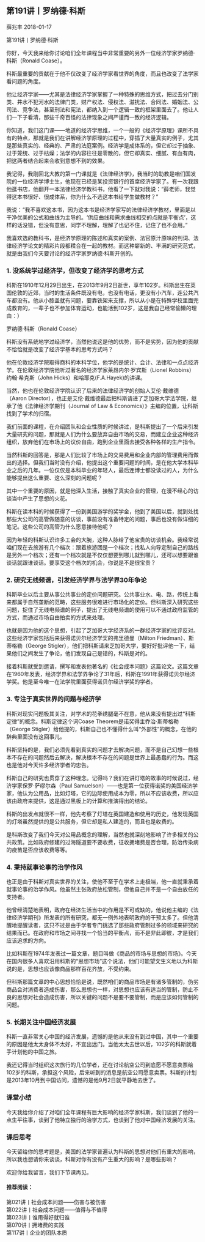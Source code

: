 

## 第191讲丨罗纳德·科斯


薛兆丰
2018-01-17

第191讲丨罗纳德·科斯


你好，今天我来给你讨论咱们全年课程当中非常重要的另外一位经济学家罗纳德·科斯（Ronald Coase）。

科斯最重要的贡献在于他不仅改变了经济学家看世界的角度，而且也改变了法学家看问题的角度。

他让经济学家——尤其是法律经济学家掌握了一种特殊的思维方式，把过去分门别类、井水不犯河水的法律门类，财产权法、侵权法、滋扰法、合同法、婚姻法、公司法、竞争法，甚至刑法和宪法，都纳入到一个逻辑一致的框架里面去了。他让人们一下子看清，那些千奇百怪的法律现象之间严谨而一致的经济逻辑。

你知道，我们这门课——地道的经济学思维，一个一般的《经济学原理》课所不具有的特点，那就是我们在讲解经济学原理的过程中，穿插了大量真实的例子，尤其是那些真实的、经典的、严肃的法庭案例。经济学是成体系的，但它却过于抽象、过于笼统、过于枯燥；法学的内容往往是零散的，但它却真实、细腻、有血有肉，把这两者结合起来会收到意想不到的效果。

我记得，我刚回北大教的第一门课就是《法律经济学》，我当时的助教是咱们国发院的一位经济学博士生，他现在已经是某投资银行的首席经济学家了。有一次我跟他逛书店，他翻开一本法律经济学教科书，他看了一下就对我说：“薛老师，我觉得这本书很好、很成体系，你为什么不选这本书给学生做教材？”

我说：“我不喜欢这本书，因为这本书是经济学家写的法律经济学教材，里面是以干净优美的公式和曲线为主导的。‘供应曲线和需求曲线相交的点就是平衡点’，这样的话没错，但没有意思，同学不理解，理解了也记不住，记住了也不会用。”

我喜欢选的教科书，是经济学原理的陈述和真实的案例、法官原汁原味的判词、法律经济学论文的精彩片段都糅合在一起的教材。而这种崭新的、丰满的研究范式，就是由我们今天要讨论的经济学家罗纳德·科斯开创的。

### 1. 没系统学过经济学，但改变了经济学的思考方式

科斯在1910年12月29日出生，在2013年9月2日逝世，享年102岁。科斯出生在英国伦敦的近郊，当时的生活条件既没有电，也没有电话，更没有小汽车，连公共汽车都没有。他从小膝盖就有问题，要靠铁架来支撑，所以从小是在特殊学校里面完成教育的，一辈子也不参加体育运动，也能活到102岁，这是我自己经常偷懒的理由：）

罗纳德·科斯（Ronald Coase）

科斯没有系统地学过经济学，当然他说这是他的优势，而不是劣势，因为他的贡献不恰恰就是改变了经济学基本的思考方式吗？

他在伦敦经济学院取得商科的本科学位，他学的是统计、会计、法律和一点点经济学。在伦敦经济学院他听过著名的经济学家莱昂内尔·罗宾斯（Lionel Robbins）约翰·希克斯（John Hicks）和哈耶克(F.A.Hayek)的讲课。

当然，他也在伦敦经济学院认识了后来的法律经济学的创始人艾伦·戴维德（Aaron Director），也正是艾伦·戴维德最后把科斯请进了芝加哥大学法学院，继承了他《法律经济学期刊（Journal of Law & Economics）》主编的位置，让科斯找到了学术的归宿。

我们前面的课程，在介绍团队和企业性质的时候讲过，是科斯提出了一个后来引发大量研究的问题，那就是人们为什么要放弃自由市场的交易，而建立企业这种经济组织，放弃他们在市场上的议价自由，跑到企业里面去接受各种各样的生产指令。

当然科斯的回答是，那是人们比较了市场上的交易费用和企业内部的管理费用而做出的选择。但我们当时没有介绍，他提出这个重要问题的时间，是在他大学本科毕业之后的几年。一位仅仅是本科毕业的年轻人，最后连博士都没读过的人，为什么能够提出这么重要、这么深刻的问题呢？

其中一个重要的原因，就是他深入生活，接触了真实企业的管理，在漫不经心的访谈当中产生了思想的火花。

科斯在读本科的时候获得了一份到美国游学的奖学金，他到了美国以后，就到处找那些大公司的高管做随意的访谈，事前没有准备特定的问题，事后也没有做详细的笔记。这些公司的高管为什么愿意接待他呢？

因为年轻的科斯认识许多工会的大腕，这种人脉给了他宝贵的访谈机会。我经常说咱们现在去旅游有几个档次：跟着旅游团是一个档次；找私人向导定制自己的路线是另外一个档次；还有一个档次就是不仅仅想要到哪儿就到哪儿，还可以想要跟谁谈话就跟谁谈话。要享受这个档次的机会，你说是不是很宝贵？

### 2. 研究无线频谱，引发经济学界与法学界30年争论

科斯毕业以后主要从事公共事业的定价问题研究。公共事业水、电、路，传统上看来都属于自然垄断的范畴，这些服务很难进行市场化的定价。但科斯深入研究这些问题，捉住了无线电频谱的例子，提出了无线电频谱的使用可以不通过政府监管的方式，而通过市场自由拍卖的方式来处理。

也就是因为他的这个思想，引起了芝加哥大学经济系的一群经济学家的批评反对。这些经济学家包括后来获得诺贝尔经济学奖的弗里德曼（Milton Friedman）、斯蒂格勒（George Stigler），他们把科斯请来芝加哥大学，要好好批评他一下，结果他们之间发生了争论，他们发现自己是错的，科斯是对的。

接着科斯就受到邀请，撰写和发表他著名的《社会成本问题》这篇论文。这篇文章在1960年发表，经济学界和法学界争论了31年后，科斯在1991年获得诺贝尔经济学奖。他是至今唯一在法学院里面获得诺贝尔经济学奖的学者。

### 3. 专注于真实世界的问题与经济学

科斯对现实问题极其关注，对学术的花拳绣腿毫不在意，他从来没有提出过“科斯定律”的概念。科斯定律这个词Coase Theorem是诺奖得主乔治·斯蒂格勒（George Stigler）给他提的，科斯自己也不懂得什么叫“外部性”的概念，在他的辞典里面没有这回事儿。

科斯坚持的是，我们必须先看到真实的问题才去解决问题，而不是自己幻想一些根本不存在的问题然后去解决，解决根本不存在的问题是世界上最愚蠢的行为。而这也是他对今天许多经济学者的忠告。

科斯自己的研究也贯穿了这种理念。记得吗？我们在讲灯塔的故事的时候说过，经济学家保罗·萨缪尔森（Paul Samuelson）——也是第一位获得诺奖的美国经济学家，他认为公用品，比如灯塔，它的边际使用成本为零，所以不应该收费，所以应该由政府来提供，这是通过黑板上的计算和推演得出的结论。

科斯的出发点就很不一样，他先考察了灯塔在英国建造和使用的历史，他发现英国的灯塔虽然提供的是公共服务，但它却是私人建造的，而且也是收费的。

是科斯改变了我们今天对公用品概念的理解，当然也就深刻地影响了许多相关的公共政策。比如政府修建的过海隧道要不要收费，征收拥堵费是否合理，防治传染病的疫苗是否应该收费等等。

### 4. 秉持就事论事的治学作风

也正是由于科斯对真实世界的关注，使他不至于在学术上走极端，他一直就秉承着就事论事的治学作风。他虽然主张政府放松管制，但他自己并不是一个自由放任的支持者。

他曾经清楚地表明，政府在经济生活当中的作用是不可或缺的，他说他主编的《法律经济学期刊》所发表的所有研究，都无一例外地表明政府的干预太多了。但他清醒地提醒读者，这只不过是由于学者专门挑选了那些政府管制过多的领域来研究的结果而已。在政府和市场之间寻找一个恰当的平衡点，而不是非此即彼，才是我们应该追求的方向。

比如科斯在1974年发表过一篇文章，题目叫做《商品的市场与思想的市场》。今天在国内很多人喜欢沿用科斯的“思想市场”这个说法，他们可能望文生义地以为科斯说的是，思想也应该像商品那样百花齐放，不受约束。

但科斯那篇文章的中心思想恰恰是说，既然咱们的商品市场是有诸多管制的，伪劣商品会对消费者造成伤害，那么思想也一样，对思想也应该有适当的管制，防止不良的思想对社会造成伤害，所以关键的问题不是要不要管制，而是应该如何管制的问题。

### 5. 长期关注中国经济发展

科斯一直非常关心中国的经济发展，遗憾的是他从来没有到过中国，其中一个重要的原因是他太太身体不太好，不宜出远门。当他太太去世以后，102岁的科斯就着手计划他的中国之旅。

我还记得当时组织这次旅行的几位学者，还在讨论航空公司到底愿不愿意卖票给102岁的科斯，承担这个风险，后来听到的消息是航空公司愿意卖票。科斯的计划是2013年10月到中国访问，遗憾的是他9月2日就平静地去世了。

### 课堂小结

今天我给你介绍了对咱们全年课程有巨大影响的经济学家科斯，我们谈到了他的一点生平往事，谈到了他特立独行的治学方式，也谈到了他对中国经济发展的关注。

### 课后思考

今天留给你的思考题是，美国的法学家普遍认为科斯的思想对他们有重大的影响，所以我也想请你来谈谈，科斯对你有没有产生重大的影响？是哪些影响？

欢迎你给我留言，我们下节课再见。

#### 推荐阅读：

第021讲丨社会成本问题——伤害与被伤害  
第022讲丨社会成本问题——值得与不值得  
第023讲丨谁用得好就归谁  
第070讲丨拥堵费的实践  
第117讲丨企业的团队本质  
